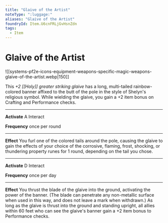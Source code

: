 ```yaml
---
title: "Glaive of the Artist"
noteType: ":luggage:"
aliases: "Glaive of the Artist"
foundryId: Item.U6cnFRLjGvHsnZdn
tags:
  - Item
---
```


# Glaive of the Artist
![[systems-pf2e-icons-equipment-weapons-specific-magic-weapons-glaive-of-the-artist.webp|150]]

This _+2 [[Holy]] greater striking glaive_ has a long, multi-tailed rainbow-colored banner affixed to the butt of the pole in the style of Shelyn's religious symbol. While wielding the glaive, you gain a +2 item bonus on Crafting and Performance checks.

* * *

**Activate** A Interact

**Frequency** once per round

* * *

**Effect** You furl one of the colored tails around the pole, causing the glaive to gain the effects of your choice of the corrosive, flaming, frost, shocking, or thundering property runes for 1 round, depending on the tail you chose.

* * *

**Activate** D Interact

**Frequency** once per day

* * *

**Effect** You thrust the blade of the glaive into the ground, activating the power of the banner. (The blade can penetrate any non-metallic surface when used in this way, and does not leave a mark when withdrawn.) As long as the glaive is thrust into the ground and standing upright, all allies within 60 feet who can see the glaive's banner gain a +2 item bonus to Performance checks.


